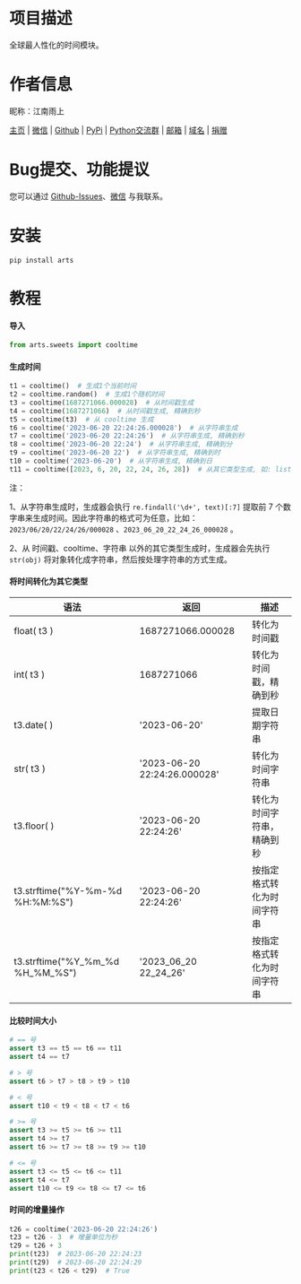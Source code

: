 # 项目描述

全球最人性化的时间模块。

# 作者信息

昵称：江南雨上

[主页](https://lcctoor.github.io/arts/) \| [微信](https://lcctoor.github.io/arts/arts/ip_static/WeChatQRC.jpg) \| [Github](https://github.com/lcctoor) \| [PyPi](https://pypi.org/user/lcctoor) \| [Python交流群](https://lcctoor.github.io/arts/arts/ip_static/PythonWeChatGroupQRC.jpg) \| [邮箱](mailto:lcctoor@outlook.com) \| [域名](http://lcctoor.com) \| [捐赠](https://lcctoor.github.io/arts/arts/ip_static/DonationQRC-0rmb.jpg)

# Bug提交、功能提议

您可以通过 [Github-Issues](https://github.com/lcctoor/arts/issues)、[微信](https://lcctoor.github.io/arts/arts/ip_static/WeChatQRC.jpg) 与我联系。

# 安装

```
pip install arts
```

# 教程

#### 导入

```python
from arts.sweets import cooltime
```

#### 生成时间

```python
t1 = cooltime()  # 生成1个当前时间
t2 = cooltime.random()  # 生成1个随机时间
t3 = cooltime(1687271066.000028)  # 从时间戳生成
t4 = cooltime(1687271066)  # 从时间戳生成, 精确到秒
t5 = cooltime(t3)  # 从 cooltime 生成
t6 = cooltime('2023-06-20 22:24:26.000028')  # 从字符串生成
t7 = cooltime('2023-06-20 22:24:26')  # 从字符串生成, 精确到秒
t8 = cooltime('2023-06-20 22:24')  # 从字符串生成, 精确到分
t9 = cooltime('2023-06-20 22')  # 从字符串生成, 精确到时
t10 = cooltime('2023-06-20')  # 从字符串生成, 精确到日
t11 = cooltime([2023, 6, 20, 22, 24, 26, 28])  # 从其它类型生成, 如: list, tuple, datetime, time.localtime ……
```

注：

1、从字符串生成时，生成器会执行 `re.findall('\d+', text)[:7]` 提取前 7 个数字串来生成时间。因此字符串的格式可为任意，比如：`2023/06/20/22/24/26/000028` 、`2023_06_20_22_24_26_000028` 。

2、从 时间戳、cooltime、字符串 以外的其它类型生成时，生成器会先执行 `str(obj)` 将对象转化成字符串，然后按处理字符串的方式生成。

#### 将时间转化为其它类型

| 语法                             | 返回                         | 描述                       |
| -------------------------------- | ---------------------------- | -------------------------- |
| float( t3 )                      | 1687271066.000028            | 转化为时间戳               |
| int( t3 )                        | 1687271066                   | 转化为时间戳，精确到秒     |
| t3.date( )                       | '2023-06-20'                 | 提取日期字符串             |
| str( t3 )                        | '2023-06-20 22:24:26.000028' | 转化为时间字符串           |
| t3.floor( )                      | '2023-06-20 22:24:26'        | 转化为时间字符串，精确到秒 |
| t3.strftime("%Y-%m-%d %H:%M:%S") | '2023-06-20 22:24:26'        | 按指定格式转化为时间字符串 |
| t3.strftime("%Y_%m_%d %H_%M_%S") | '2023_06_20 22_24_26'        | 按指定格式转化为时间字符串 |

#### 比较时间大小

```python
# == 号
assert t3 == t5 == t6 == t11
assert t4 == t7

# > 号
assert t6 > t7 > t8 > t9 > t10

# < 号
assert t10 < t9 < t8 < t7 < t6

# >= 号
assert t3 >= t5 >= t6 >= t11
assert t4 >= t7
assert t6 >= t7 >= t8 >= t9 >= t10

# <= 号
assert t3 <= t5 <= t6 <= t11
assert t4 <= t7
assert t10 <= t9 <= t8 <= t7 <= t6
```

#### 时间的增量操作

```python
t26 = cooltime('2023-06-20 22:24:26')
t23 = t26 - 3  # 增量单位为秒
t29 = t26 + 3
print(t23)  # 2023-06-20 22:24:23
print(t29)  # 2023-06-20 22:24:29
print(t23 < t26 < t29)  # True
```
